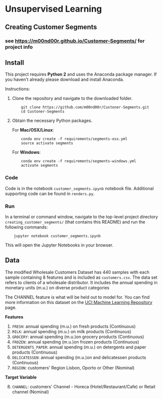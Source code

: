 # Unsupervised Learning
## Creating Customer Segments
### see https://m00nd00r.github.io/Customer-Segments/ for project info

## Install

This project requires **Python 2** and uses the Anaconda package manager.
If you haven't already please download and install Anaconda.

Instructions:
1. Clone the repository and navigate to the downloaded folder.
	
	```	
		git clone https://github.com/m00nd00r/Custoner-Segments.git
		cd Custoner-Segments
	```
    
2. Obtain the necessary Python packages.  
	
	For __Mac/OSX/Linux__:
	```
		conda env create -f requirements/segments-osx.yml
		source activate segments
	```

	For __Windows__:
	```
		conda env create -f requirements/segments-windows.yml
		activate segments
	```

### Code

Code is in the notebook `customer_segments.ipynb` notebook file. Additional supporting code can be found in `renders.py`.

### Run

In a terminal or command window, navigate to the top-level project directory `creating_customer_segments/` (that contains this README) and run the following commands:  

```
	jupyter notebook customer_segments.ipynb
```

This will open the Jupyter Notebooks in your browser.

## Data

The modified Wholesale Customers Dataset has 440 samples with each sample containing 8 features and is included as `customers.csv`. The data set refers to clients of a wholesale distributor. It includes the annual spending in monetary units (m.u.) on diverse product categories

The CHANNEL feature is what will be held out to model for. You can find more information on this dataset on the [UCI Machine Learning Repository](https://archive.ics.uci.edu/ml/datasets/Wholesale+customers) page.

**Features**
1. `FRESH`: annual spending (m.u.) on fresh products (Continuous)
2. `MILK`: annual spending (m.u.) on milk products (Continuous)
3. `GROCERY`: annual spending (m.u.)on grocery products (Continuous)
4. `FROZEN`: annual spending (m.u.)on frozen products (Continuous)
5. `DETERGENTS_PAPER`: annual spending (m.u.) on detergents and paper products (Continuous)
6. `DELICATESSEN`: annual spending (m.u.)on and delicatessen products (Continuous)
7. `REGION`: customers' Region Lisbon, Oporto or Other (Nominal) 

**Target Variable**

8. `CHANNEL`: customers' Channel - Horeca (Hotel/Restaurant/Cafe) or Retail channel (Nominal)
